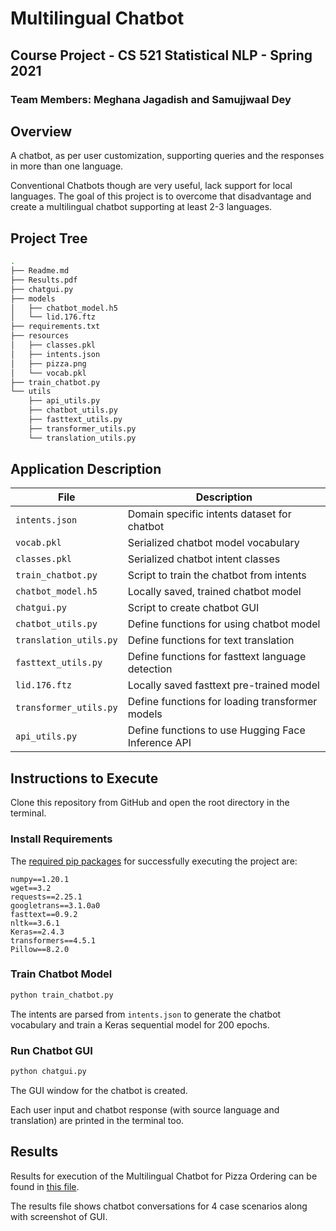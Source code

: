 # Multilingual Chatbot

## Course Project - CS 521 Statistical NLP - Spring 2021

### Team Members: Meghana Jagadish and Samujjwaal Dey

## Overview

A chatbot, as per user customization, supporting queries and the responses in more than one language.

Conventional Chatbots though are very useful, lack support for local languages. The goal of this project is to overcome that disadvantage and create a multilingual chatbot supporting at least 2-3 languages.

## Project Tree

```bash
.
├── Readme.md
├── Results.pdf
├── chatgui.py
├── models
│   ├── chatbot_model.h5
│   └── lid.176.ftz
├── requirements.txt
├── resources
│   ├── classes.pkl
│   ├── intents.json
│   ├── pizza.png
│   └── vocab.pkl
├── train_chatbot.py
└── utils
    ├── api_utils.py
    ├── chatbot_utils.py
    ├── fasttext_utils.py
    ├── transformer_utils.py
    └── translation_utils.py
```

## Application Description

|File|Description|
|---|---|
|`intents.json`|Domain specific intents dataset for chatbot|
|`vocab.pkl`|Serialized chatbot model vocabulary|
|`classes.pkl`|Serialized chatbot intent classes|
|`train_chatbot.py`|Script to train the chatbot from intents|
|`chatbot_model.h5`|Locally saved, trained chatbot model|
|`chatgui.py`|Script to create chatbot GUI|
|`chatbot_utils.py`|Define functions for using chatbot model|
|`translation_utils.py`|Define functions for text translation|
|`fasttext_utils.py`|Define functions for fasttext language detection|
|`lid.176.ftz`|Locally saved fasttext pre-trained model|
|`transformer_utils.py`|Define functions for loading transformer models|
|`api_utils.py`|Define functions to use Hugging Face Inference API|

## Instructions to Execute

Clone this repository from GitHub and open the root directory in the terminal.

### Install Requirements

The [required pip packages](./requirements.txt) for successfully executing the project are:

```text
numpy==1.20.1
wget==3.2
requests==2.25.1
googletrans==3.1.0a0
fasttext==0.9.2
nltk==3.6.1
Keras==2.4.3
transformers==4.5.1
Pillow==8.2.0
```

### Train Chatbot Model

```bash
python train_chatbot.py 
```

The intents are parsed from `intents.json` to generate the chatbot vocabulary and train a Keras sequential model for 200 epochs.

### Run Chatbot GUI

```bash
python chatgui.py
```

The GUI window for the chatbot is created.

Each user input and chatbot response (with source language and translation) are printed in the terminal too.

## Results

Results for execution of the Multilingual Chatbot for Pizza Ordering can be found in [this file](./Results.pdf).

The results file shows chatbot conversations for 4 case scenarios along with screenshot of GUI.

